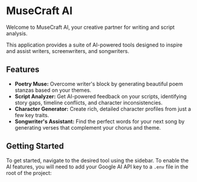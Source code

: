 # MuseCraft AI

Welcome to MuseCraft AI, your creative partner for writing and script analysis.

This application provides a suite of AI-powered tools designed to inspire and assist writers, screenwriters, and songwriters.

## Features

*   **Poetry Muse:** Overcome writer's block by generating beautiful poem stanzas based on your themes.
*   **Script Analyzer:** Get AI-powered feedback on your scripts, identifying story gaps, timeline conflicts, and character inconsistencies.
*   **Character Generator:** Create rich, detailed character profiles from just a few key traits.
*   **Songwriter's Assistant:** Find the perfect words for your next song by generating verses that complement your chorus and theme.

## Getting Started

To get started, navigate to the desired tool using the sidebar. To enable the AI features, you will need to add your Google AI API key to a `.env` file in the root of the project:
